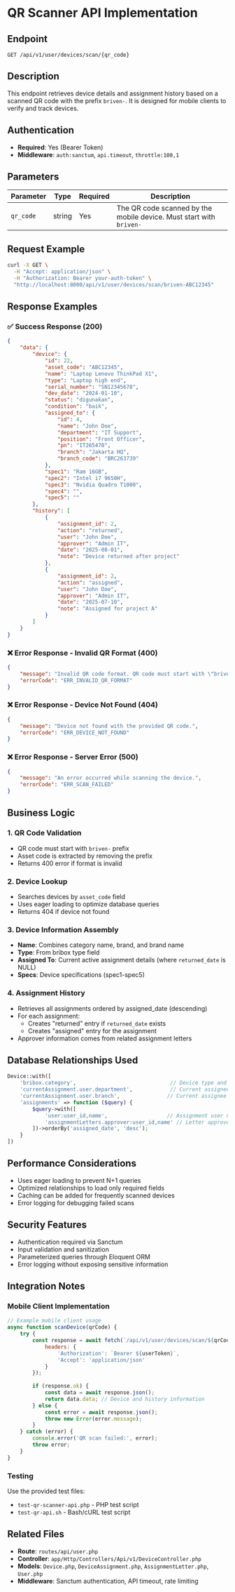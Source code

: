 # QR Scanner API Implementation

## Endpoint

```
GET /api/v1/user/devices/scan/{qr_code}
```

## Description

This endpoint retrieves device details and assignment history based on a scanned QR code with the prefix `briven-`. It is designed for mobile clients to verify and track devices.

## Authentication

- **Required**: Yes (Bearer Token)
- **Middleware**: `auth:sanctum`, `api.timeout`, `throttle:100,1`

## Parameters

| Parameter | Type | Required | Description |
|-----------|------|----------|-------------|
| `qr_code` | string | Yes | The QR code scanned by the mobile device. Must start with `briven-` |

## Request Example

```bash
curl -X GET \
  -H "Accept: application/json" \
  -H "Authorization: Bearer your-auth-token" \
  "http://localhost:8000/api/v1/user/devices/scan/briven-ABC12345"
```

## Response Examples

### ✅ Success Response (200)

```json
{
    "data": {
        "device": {
            "id": 22,
            "asset_code": "ABC12345",
            "name": "Laptop Lenovo ThinkPad X1",
            "type": "Laptop high end", 
            "serial_number": "SN12345678",
            "dev_date": "2024-01-10",
            "status": "digunakan",
            "condition": "baik",
            "assigned_to": {
                "id": 4,
                "name": "John Doe",
                "department": "IT Support",
                "position": "Front Officer",
                "pn": "IT265478",
                "branch": "Jakarta HQ",
                "branch_code": "BRC263739"
            },
            "spec1": "Ram 16GB",
            "spec2": "Intel i7 9650H", 
            "spec3": "Nvidia Quadro T1000",
            "spec4": "",
            "spec5": ""
        },
        "history": [
            {
                "assignment_id": 2,
                "action": "returned",
                "user": "John Doe",
                "approver": "Admin IT",
                "date": "2025-08-01",
                "note": "Device returned after project"
            },
            {
                "assignment_id": 2,
                "action": "assigned", 
                "user": "John Doe",
                "approver": "Admin IT",
                "date": "2025-07-10",
                "note": "Assigned for project A"
            }
        ]
    }
}
```

### ❌ Error Response - Invalid QR Format (400)

```json
{
    "message": "Invalid QR code format. QR code must start with \"briven-\".",
    "errorCode": "ERR_INVALID_QR_FORMAT"
}
```

### ❌ Error Response - Device Not Found (404)

```json
{
    "message": "Device not found with the provided QR code.",
    "errorCode": "ERR_DEVICE_NOT_FOUND"
}
```

### ❌ Error Response - Server Error (500)

```json
{
    "message": "An error occurred while scanning the device.",
    "errorCode": "ERR_SCAN_FAILED"
}
```

## Business Logic

### 1. QR Code Validation
- QR code must start with `briven-` prefix
- Asset code is extracted by removing the prefix
- Returns 400 error if format is invalid

### 2. Device Lookup
- Searches devices by `asset_code` field
- Uses eager loading to optimize database queries
- Returns 404 if device not found

### 3. Device Information Assembly
- **Name**: Combines category name, brand, and brand name
- **Type**: From bribox type field
- **Assigned To**: Current active assignment details (where `returned_date` is NULL)
- **Specs**: Device specifications (spec1-spec5)

### 4. Assignment History
- Retrieves all assignments ordered by assigned_date (descending)
- For each assignment:
  - Creates "returned" entry if `returned_date` exists
  - Creates "assigned" entry for the assignment
- Approver information comes from related assignment letters

## Database Relationships Used

```php
Device::with([
    'bribox.category',                              // Device type and category
    'currentAssignment.user.department',            // Current assignee details
    'currentAssignment.user.branch',               // Current assignee branch
    'assignments' => function ($query) {
        $query->with([
            'user:user_id,name',                   // Assignment user names
            'assignmentLetters.approver:user_id,name' // Letter approvers
        ])->orderBy('assigned_date', 'desc');
    }
])
```

## Performance Considerations

- Uses eager loading to prevent N+1 queries
- Optimized relationships to load only required fields
- Caching can be added for frequently scanned devices
- Error logging for debugging failed scans

## Security Features

- Authentication required via Sanctum
- Input validation and sanitization
- Parameterized queries through Eloquent ORM
- Error logging without exposing sensitive information

## Integration Notes

### Mobile Client Implementation
```javascript
// Example mobile client usage
async function scanDevice(qrCode) {
    try {
        const response = await fetch(`/api/v1/user/devices/scan/${qrCode}`, {
            headers: {
                'Authorization': `Bearer ${userToken}`,
                'Accept': 'application/json'
            }
        });
        
        if (response.ok) {
            const data = await response.json();
            return data.data; // Device and history information
        } else {
            const error = await response.json();
            throw new Error(error.message);
        }
    } catch (error) {
        console.error('QR scan failed:', error);
        throw error;
    }
}
```

### Testing

Use the provided test files:
- `test-qr-scanner-api.php` - PHP test script
- `test-qr-api.sh` - Bash/cURL test script

## Related Files

- **Route**: `routes/api/user.php`
- **Controller**: `app/Http/Controllers/Api/v1/DeviceController.php`
- **Models**: `Device.php`, `DeviceAssignment.php`, `AssignmentLetter.php`, `User.php`
- **Middleware**: Sanctum authentication, API timeout, rate limiting
